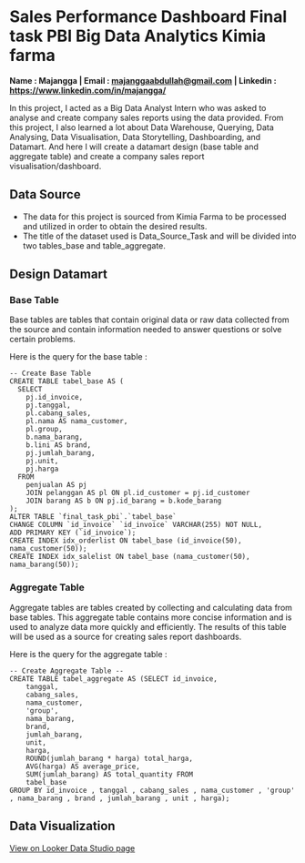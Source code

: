 # Sales Performance Dashboard Final task PBI Big Data Analytics Kimia farma
**Name : Majangga | Email : majanggaabdullah@gmail.com | Linkedin : https://www.linkedin.com/in/majangga/**

In this project, I acted as a Big Data Analyst Intern who was asked to analyse and create company sales reports using the data provided. From this project, I also learned a lot about Data Warehouse, Querying, Data Analysing, Data Visualisation, Data Storytelling, Dashboarding, and Datamart. And here I will create a datamart design (base table and aggregate table) and create a company sales report visualisation/dashboard.

## Data Source
- The data for this project is sourced from Kimia Farma to be processed and utilized in order to obtain the desired results.
- The title of the dataset used is Data_Source_Task and will be divided into two tables_base and table_aggregate.

## Design Datamart
### Base Table
Base tables are tables that contain original data or raw data collected from the source and contain information needed to answer questions or solve certain problems.

Here is the query for the base table :
```
-- Create Base Table
CREATE TABLE tabel_base AS (
  SELECT
    pj.id_invoice,
  	pj.tanggal,
  	pl.cabang_sales,
  	pl.nama AS nama_customer,
  	pl.group,
  	b.nama_barang,
  	b.lini AS brand,
  	pj.jumlah_barang,
  	pj.unit,
  	pj.harga
  FROM
  	penjualan AS pj
  	JOIN pelanggan AS pl ON pl.id_customer = pj.id_customer
  	JOIN barang AS b ON pj.id_barang = b.kode_barang
);
ALTER TABLE `final_task_pbi`.`tabel_base` 
CHANGE COLUMN `id_invoice` `id_invoice` VARCHAR(255) NOT NULL,
ADD PRIMARY KEY (`id_invoice`);
CREATE INDEX idx_orderlist ON tabel_base (id_invoice(50), nama_customer(50));
CREATE INDEX idx_salelist ON tabel_base (nama_customer(50), nama_barang(50));
```
### Aggregate Table
Aggregate tables are tables created by collecting and calculating data from base tables. This aggregate table contains more concise information and is used to analyze data more quickly and efficiently. The results of this table will be used as a source for creating sales report dashboards.

Here is the query for the aggregate table :
```
-- Create Aggregate Table --
CREATE TABLE tabel_aggregate AS (SELECT id_invoice,
    tanggal,
    cabang_sales,
    nama_customer,
    'group',
    nama_barang,
    brand,
    jumlah_barang,
    unit,
    harga,
    ROUND(jumlah_barang * harga) total_harga,
    AVG(harga) AS average_price,
    SUM(jumlah_barang) AS total_quantity FROM
    tabel_base
GROUP BY id_invoice , tanggal , cabang_sales , nama_customer , 'group' , nama_barang , brand , jumlah_barang , unit , harga);
```
## Data Visualization
[View on Looker Data Studio page](https://lookerstudio.google.com/u/0/reporting/e5ebe447-dd3a-448f-a3e1-40e3b4a51a14/page/8CSbD)
